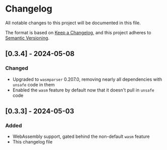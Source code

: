 # Changelog

All notable changes to this project will be documented in this file.

The format is based on [Keep a Changelog](https://keepachangelog.com/en/1.0.0/),
and this project adheres to [Semantic Versioning](https://semver.org/spec/v2.0.0.html).

## [0.3.4] - 2024-05-08

### Changed

 - Upgraded to `wasmparser` 0.207.0, removing nearly all dependencies with `unsafe` code in them
 - Enabled the `wasm` feature by default now that it doesn't pull in `unsafe` code

## [0.3.3] - 2024-05-03

### Added

 - WebAssembly support, gated behind the non-default `wasm` feature
 - This changelog file
